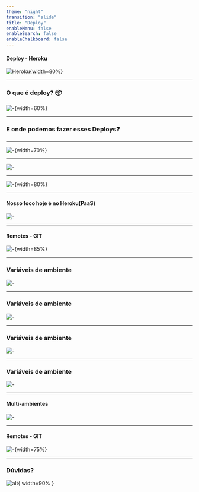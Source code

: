 ```yaml
---
theme: "night"
transition: "slide"
title: "Deploy"
enableMenu: false
enableSearch: false
enableChalkboard: false
---
```


#### Deploy - Heroku

![Heroku](https://miro.medium.com/max/4320/1*RpcwelDN22hysIviXiW95w.png){width=80%}

---

### O que é deploy? 📦

![-](https://images.ctfassets.net/n7sl5aymm8j1/4mQaDMqLGwnWjh1eKTjzRc/26ad864432b097024265ea54fd47a4a1/hero-deploy-page.png){width=60%}

---

### E onde podemos fazer esses Deploys❓

---

![-](./images/cloud.png){width=70%}

---

![-](./images/Cloud-Delivery-Models.png)

---

![-](./images/diferencas.png){width=80%}

---

#### Nosso foco hoje é no Heroku(PaaS)

![-](https://www3.assets.heroku.com/assets/home/hero/apps-1cbc7cbe49e12ad3cfb038f1b21942c2c4773ed159e422c1c10e5d2257fbdd80.png)

---

#### Remotes - GIT

![-](./images/remote.png){width=85%}

---

### Variáveis de ambiente

![-](./images/env-start.png)

---

### Variáveis de ambiente

![-](./images/env-desenho.png)

---

### Variáveis de ambiente

![-](./images/variaveis-de-ambiente.png)

---

### Variáveis de ambiente

![-](./images/heroku-variaveis.png)

---

#### Multi-ambientes

![-](./images/remotes-mult.png)

---

#### Remotes - GIT

![-](./images/remote-detalhado.png){width=75%}

---

### Dúvidas?

![alt](https://media3.giphy.com/media/3o6MbudLhIoFwrkTQY/giphy.gif?cid=790b76117789c6161150915091725a365bdeac4e06fd01cd&rid=giphy.gif&ct=g){ width=90% }
